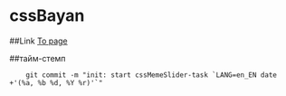 # cssBayan

##Link
[To page](https://vladimirovicp.github.io/cssMemeSlider/cssMemeSlider/index.html)

##тайм-стемп
```
    git commit -m "init: start cssMemeSlider-task `LANG=en_EN date +'(%a, %b %d, %Y %r)'`"
```
